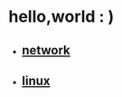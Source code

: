 # **hello,world : )**

- ## [network](https://github.com/b1ve01/b1ve01.github.io/network/index.md)
- ## [linux]([/linux/index](https://github.com/b1ve01/b1ve01.github.io/linux/index.md))
